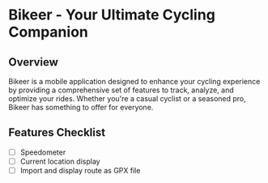 # Bikeer - Your Ultimate Cycling Companion

## Overview

Bikeer is a mobile application designed to enhance your cycling experience by providing a comprehensive set of features to track, analyze, and optimize your rides. Whether you're a casual cyclist or a seasoned pro, Bikeer has something to offer for everyone.


## Features Checklist
- [ ] Speedometer
- [ ] Current location display
- [ ] Import and display route as GPX file
